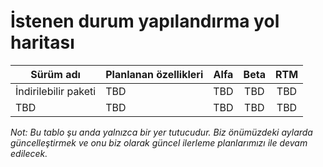 # <a name="desired-state-configuration-roadmap"></a>İstenen durum yapılandırma yol haritası

| Sürüm adı | Planlanan özellikleri | Alfa | Beta | RTM |
| ---- | -------- | :-------: | :-------:| :-----: |
| İndirilebilir paketi | TBD | TBD | TBD | TBD |
| TBD | TBD | TBD | TBD | TBD |

*Not: Bu tablo şu anda yalnızca bir yer tutucudur. Biz önümüzdeki aylarda güncelleştirmek ve onu biz olarak güncel ilerleme planlarımızı ile devam edilecek.* 